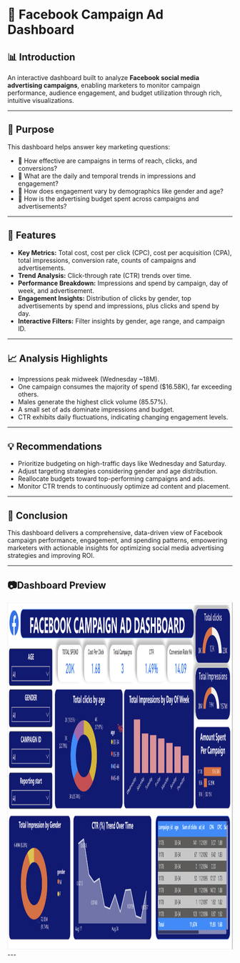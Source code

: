 # 📣 Facebook Campaign Ad Dashboard

## 📊 Introduction  
An interactive dashboard built to analyze **Facebook social media advertising campaigns**, enabling marketers to monitor campaign performance, audience engagement, and budget utilization through rich, intuitive visualizations.

---

## 🎯 Purpose  
This dashboard helps answer key marketing questions:  
- 📌 How effective are campaigns in terms of reach, clicks, and conversions?  
- 📆 What are the daily and temporal trends in impressions and engagement?  
- 👥 How does engagement vary by demographics like gender and age?  
- 💸 How is the advertising budget spent across campaigns and advertisements?

---

## 🚀 Features  

- **Key Metrics:** Total cost, cost per click (CPC), cost per acquisition (CPA), total impressions, conversion rate, counts of campaigns and advertisements.  
- **Trend Analysis:** Click-through rate (CTR) trends over time.  
- **Performance Breakdown:** Impressions and spend by campaign, day of week, and advertisement.  
- **Engagement Insights:** Distribution of clicks by gender, top advertisements by spend and impressions, plus clicks and spend by day.  
- **Interactive Filters:** Filter insights by gender, age range, and campaign ID.

---

## 📈 Analysis Highlights

- Impressions peak midweek (Wednesday ~18M).  
- One campaign consumes the majority of spend ($16.58K), far exceeding others.  
- Males generate the highest click volume (85.57%).  
- A small set of ads dominate impressions and budget.  
- CTR exhibits daily fluctuations, indicating changing engagement levels.

---

## 💡 Recommendations  

- Prioritize budgeting on high-traffic days like Wednesday and Saturday.  
- Adjust targeting strategies considering gender and age distribution.  
- Reallocate budgets toward top-performing campaigns and ads.  
- Monitor CTR trends to continuously optimize ad content and placement.

---

## 🧾 Conclusion  
This dashboard delivers a comprehensive, data-driven view of Facebook campaign performance, engagement, and spending patterns, empowering marketers with actionable insights for optimizing social media advertising strategies and improving ROI.

---

## 📷Dashboard Preview
<img width="1905" height="777" alt="Sales Dashboard (2)" src="https://github.com/Sameer2615/Future_DS_02/blob/main/Facebook%20Campaign%20Ad%20Dashboard.png" />
---

